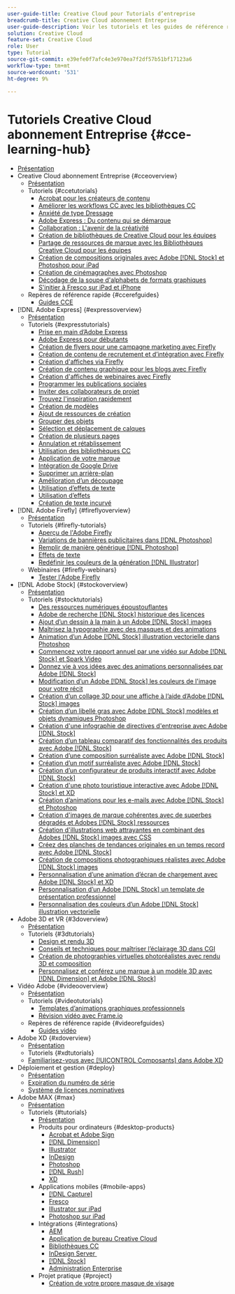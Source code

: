 ```yaml
---
user-guide-title: Creative Cloud pour Tutorials d’entreprise
breadcrumb-title: Creative Cloud abonnement Entreprise
user-guide-description: Voir les tutoriels et les guides de référence rapide consacrés au Creative Cloud pour les entreprises
solution: Creative Cloud
feature-set: Creative Cloud
role: User
type: Tutorial
source-git-commit: e39efe0f7afc4e3e970ea7f2df57b51bf17123a6
workflow-type: tm+mt
source-wordcount: '531'
ht-degree: 9%

---
```



# Tutoriels Creative Cloud abonnement Entreprise {#cce-learning-hub}

+ [Présentation](overview.md)
+ Creative Cloud abonnement Entreprise {#cceoverview}
   + [Présentation](cce/overview-cce.md)
   + Tutoriels {#ccetutorials}
      + [Acrobat pour les créateurs de contenu](cce/acrobat-content-creators.md)
      + [Améliorer les workflows CC avec les bibliothèques CC](cce/cc-workflows-cc-libraries.md)
      + [Anxiété de type Dressage](cce/taming-type-anxiety.md)
      + [Adobe Express : Du contenu qui se démarque](cce/adobe-express-content-that-stands-out.md)
      + [Collaboration : L&#39;avenir de la créativité](cce/collaboration-the-future-of-creativity.md)
      + [Création de bibliothèques de Creative Cloud pour les équipes](cce/ccteamlibraries.md)
      + [Partage de ressources de marque avec les Bibliothèques Creative Cloud pour les équipes](cce/sharecclibraries.md)
      + [Création de compositions originales avec Adobe [!DNL Stock] et Photoshop pour iPad](cce/compositepsipad.md)
      + [Création de cinémagraphes avec Photoshop](cce/cinemagraphps.md)
      + [Décodage de la soupe d&#39;alphabets de formats graphiques](cce/alphabetsoup.md)
      + [S&#39;initier à Fresco sur iPad et iPhone](cce/frescoworkshop.md)
   + Repères de référence rapide {#ccerefguides}
      + [Guides CCE](quick-reference/overview-ref.md)
+ [!DNL Adobe Express] {#expressoverview}
   + [Présentation](express/overview-express.md)
   + Tutoriels {#expresstutorials}
      + [Prise en main d’Adobe Express](express/get-started.md)
      + [Adobe Express pour débutants](express/adobe-express-beginners.md)
      + [Création de flyers pour une campagne marketing avec Firefly](express/create-local-marketing.md)
      + [Création de contenu de recrutement et d’intégration avec Firefly](express/create-on-boarding.md)
      + [Création d&#39;affiches via Firefly](express/create-social-posters.md)
      + [Création de contenu graphique pour les blogs avec Firefly](express/create-blog-graphics.md)
      + [Création d&#39;affiches de webinaires avec Firefly](express/create-webinar-poster.md)
      + [Programmer les publications sociales](express/schedule.md)
      + [Inviter des collaborateurs de projet](express/collaborate.md)
      + [Trouvez l&#39;inspiration rapidement](express/get-inspiration.md)
      + [Création de modèles](express/create-templates.md)
      + [Ajout de ressources de création](express/add-design-assets.md)
      + [Grouper des objets](express/group-objects.md)
      + [Sélection et déplacement de calques](express/layers.md)
      + [Création de plusieurs pages](express/multiple-pages.md)
      + [Annulation et rétablissement](express/undo-redo.md)
      + [Utilisation des bibliothèques CC](express/cc-libraries.md)
      + [Application de votre marque](express/brand.md)
      + [Intégration de Google Drive](express/google-drive.md)
      + [Supprimer un arrière-plan](express/remove-background.md)
      + [Amélioration d’un découpage](express/refine-cutout.md)
      + [Utilisation d’effets de texte](express/text-effects.md)
      + [Utilisation d’effets](express/image-effects.md)
      + [Création de texte incurvé](express/create-curved-text.md)
+ [!DNL Adobe Firefly] {#fireflyoverview}
   + [Présentation](firefly/overview-firefly.md)
   + Tutoriels {#firefly-tutorials}
      + [Aperçu de l&#39;Adobe Firefly](firefly/overview-of-firefly.md)
      + [Variations de bannières publicitaires dans [!DNL Photoshop]](firefly/web-banner-ad.md)
      + [Remplir de manière générique [!DNL Photoshop]](firefly/generative-fill.md)
      + [Effets de texte](firefly/text-effects.md)
      + [Redéfinir les couleurs de la génération [!DNL Illustrator]](firefly/generative-recolor.md)
   + Webinaires {#firefly-webinars}
      + [Tester l&#39;Adobe Firefly](firefly/webinar-experimenting.md)
+ [!DNL Adobe Stock] {#stockoverview}
   + [Présentation](stock/overview-stock.md)
   + Tutoriels {#stocktutorials}
      + [Des ressources numériques époustouflantes](stock/stunning-digital-assets.md)
      + [Adobe de recherche [!DNL Stock] historique des licences](stock/searchstock.md)
      + [Ajout d’un dessin à la main à un Adobe [!DNL Stock] images](stock/handdrawn.md)
      + [Maîtrisez la typographie avec des masques et des animations](stock/flairtypography.md)
      + [Animation d’un Adobe [!DNL Stock] illustration vectorielle dans Photoshop](stock/animatevector.md)
      + [Commencez votre rapport annuel par une vidéo sur Adobe [!DNL Stock] et Spark Video](stock/annualreport.md)
      + [Donnez vie à vos idées avec des animations personnalisées par Adobe [!DNL Stock]](stock/customanimations.md)
      + [Modification d’un Adobe [!DNL Stock] les couleurs de l&#39;image pour votre récit](stock/changecolors.md)
      + [Création d’un collage 3D pour une affiche à l’aide d’Adobe [!DNL Stock] images](stock/collage.md)
      + [Création d’un libellé gras avec Adobe [!DNL Stock] modèles et objets dynamiques Photoshop](stock/boldlabel.md)
      + [Création d&#39;une infographie de directives d&#39;entreprise avec Adobe [!DNL Stock]](stock/infographic.md)
      + [Création d’un tableau comparatif des fonctionnalités des produits avec Adobe [!DNL Stock]](stock/featurecomparison.md)
      + [Création d’une composition surréaliste avec Adobe [!DNL Stock]](stock/surrealcomposite.md)
      + [Création d’un motif surréaliste avec Adobe [!DNL Stock]](stock/surrealpattern.md)
      + [Création d’un configurateur de produits interactif avec Adobe [!DNL Stock]](stock/productconfigurator.md)
      + [Création d&#39;une photo touristique interactive avec Adobe [!DNL Stock] et XD](stock/interactivetourismphoto.md)
      + [Création d’animations pour les e-mails avec Adobe [!DNL Stock] et Photoshop](stock/animationemail.md)
      + [Création d&#39;images de marque cohérentes avec de superbes dégradés et Adobes [!DNL Stock] ressources](stock/brandgradients.md)
      + [Création d&#39;illustrations web attrayantes en combinant des Adobes [!DNL Stock] images avec CSS](stock/webgraphics.md)
      + [Créez des planches de tendances originales en un temps record avec Adobe [!DNL Stock]](stock/moodboard.md)
      + [Création de compositions photographiques réalistes avec Adobe [!DNL Stock] images](stock/realisticcomposite.md)
      + [Personnalisation d’une animation d’écran de chargement avec Adobe [!DNL Stock] et XD](stock/loadingscreen.md)
      + [Personnalisation d’un Adobe [!DNL Stock] un template de présentation professionnel](stock/presentationtemplate.md)
      + [Personnalisation des couleurs d’un Adobe [!DNL Stock] illustration vectorielle](stock/customizecolors.md)
+ Adobe 3D et VR {#3doverview}
   + [Présentation](3di/overview-3di.md)
   + Tutoriels {#3dtutorials}
      + [Design et rendu 3D](3di/substance-3d-stager.md)
      + [Conseils et techniques pour maîtriser l’éclairage 3D dans CGI](3di/mastering3dlighting.md)
      + [Création de photographies virtuelles photoréalistes avec rendu 3D et composition](3di/photorealistic.md)
      + [Personnalisez et conférez une marque à un modèle 3D avec [!DNL Dimension] et Adobe [!DNL Stock]](3di/3ddimensionstock.md)
+ Vidéo Adobe {#videooverview}
   + [Présentation](dva/overview-dva.md)
   + Tutoriels {#videotutorials}
      + [Templates d’animations graphiques professionnels](dva/motion-graphics-templates.md)
      + [Révision vidéo avec Frame.io](dva/video-review-frame-io.md)
   + Repères de référence rapide {#videorefguides}
      + [Guides vidéo](dva/overview-dva-ref.md)
+ Adobe XD {#xdoverview}
   + [Présentation](xd/overview-xd.md)
   + Tutoriels {#xdtutorials}
   + [Familiarisez-vous avec [!UICONTROL Composants] dans Adobe XD](xd/components.md)
+ Déploiement et gestion {#deploy}
   + [Présentation](deploy/overview-deploy.md)
   + [Expiration du numéro de série](deploy/cceserial.md)
   + [Système de licences nominatives](deploy/nameduserlicensing.md)
+ Adobe MAX {#max}
   + [Présentation](max/overview-max.md)
   + Tutoriels {#tutorials}
      + [Présentation](max/maxtutorials.md)
      + Produits pour ordinateurs {#desktop-products}
         + [Acrobat et Adobe Sign](max/acrobat-sign.md)
         + [[!DNL Dimension]](max/dimension.md)
         + [Illustrator](max/illustrator.md)
         + [InDesign](max/indesign.md)
         + [Photoshop](max/photoshop.md)
         + [[!DNL Rush]](max/rush.md)
         + [XD](max/xd.md)
      + Applications mobiles {#mobile-apps}
         + [[!DNL Capture]](max/capture.md)
         + [Fresco](max/fresco.md)
         + [Illustrator sur iPad](max/illustratoripad.md)
         + [Photoshop sur iPad](max/photoshopipad.md)
      + Intégrations {#integrations}
         + [AEM](max/aem.md)
         + [Application de bureau Creative Cloud](max/creativeclouddesktopapp.md)
         + [Bibliothèques CC](max/cclibraries.md)
         + [InDesign Server ](max/indesignserver.md)
         + [[!DNL Stock]](max/stock.md)
         + [Administration Enterprise](max/enterprise.md)
      + Projet pratique {#project}
         + [Création de votre propre masque de visage](max/handsonproject.md)